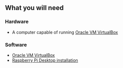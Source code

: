 ## What you will need

### Hardware

+ A computer capable of running [Oracle VM VirtualBox](https://www.virtualbox.org/) 

### Software

+ [Oracle VM VirtualBox](https://www.virtualbox.org/)
+ [Raspberry Pi Desktop installation](https://www.raspberrypi.org/downloads/raspberry-pi-desktop/)

